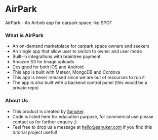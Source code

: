 # AirPark #

AirPark - An Airbnb app for carpark space like SPOT

### What is AirPark ###

* An on-demand marketplace for carpark space owners and seekers
* An single app that allow user to switch to owner and user mode
* Built-in integrations with braintree payment
* Amazon S3 for Image uploads 
* Designed for both iOS and Android
* This app is built with Meteor, MongoDB and Cordova
* This app is never released since we are out of resources to run it
* The app is also built with a backend control panel (this would be a private repo)

### About Us ###
* This product is created by [Sanuker](https://sanuker.com).
* Code is listed here for education purpose, for commercial use please contact us for further enquiry ;)
* Feel free to drop us a message at [hello@sanuker.com](mailto:hello@sanuker.com) if you find this tutorial project useful!
